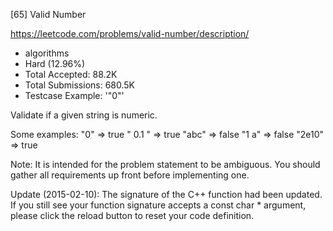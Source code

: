[65] Valid Number  

https://leetcode.com/problems/valid-number/description/

* algorithms
* Hard (12.96%)
* Total Accepted:    88.2K
* Total Submissions: 680.5K
* Testcase Example:  '"0"'

Validate if a given string is numeric.

Some examples:
"0" => true
" 0.1 " => true
"abc" => false
"1 a" => false
"2e10" => true

Note: It is intended for the problem statement to be ambiguous. You should gather all requirements up front before implementing one.

Update (2015-02-10):
The signature of the C++ function had been updated. If you still see your function signature accepts a const char * argument, please click the reload button to reset your code definition.

